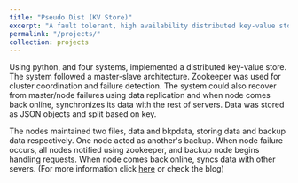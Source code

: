 ```yaml
---
title: "Pseudo Dist (KV Store)"
excerpt: "A fault tolerant, high availability distributed key-value store using python and zookeeper<br/><img src='/images/500x300.png'>"
permalink: "/projects/"
collection: projects
---
```

Using python, and four systems, implemented a distributed key-value store. The system followed a master-slave architecture. Zookeeper was used for cluster coordination and failure detection. The system could also recover from master/node failures using data replication and when node comes back online, synchronizes its data with the rest of servers. Data was stored as JSON objects and split based on key. 

The nodes maintained two files, data and bkpdata, storing data and backup data respectively. One node acted as another's backup. When node failure occurs, all nodes notified using zookeeper, and backup node begins handling requests. When node comes back online, syncs data with other severs. (For more information click [here](https://github.com/drholmie/PseudoDist/) or check the blog)

